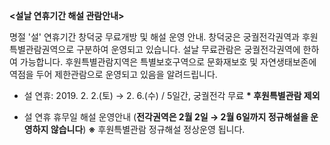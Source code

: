 **<설날 연휴기간 해설 관람안내>**

명절 '설' 연휴기간 창덕궁 무료개방 및 해설 운영 안내. 창덕궁은 궁궐전각권역과 후원특별관람권역으로 구분하여 운영되고 있습니다. 설날 무료관람은 궁궐전각권역에 한하여 가능합니다. 후원특별관람지역은 특별보호구역으로 문화재보호 및 자연생태보존에 역점을 두어 제한관람으로 운영되고 있음을 알려드립니다.

- 설 연휴: 2019. 2. 2.(토) → 2. 6.(수) / 5일간, 궁궐전각 무료
  **\* 후원특별관람 제외**

- 설 연휴 휴무일 해설 운영안내
  (**전각권역은 2월 2일 → 2월 6일까지 정규해설을 운영하지 않습니다**)
  **※** 후원특별관람 정규해설 정상운영 됩니다.